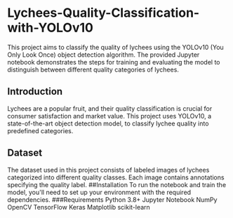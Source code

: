 # Lychees-Quality-Classification-with-YOLOv10
This project aims to classify the quality of lychees using the YOLOv10 (You Only Look Once) object detection algorithm. The provided Jupyter notebook demonstrates the steps for training and evaluating the model to distinguish between different quality categories of lychees.
## Introduction
Lychees are a popular fruit, and their quality classification is crucial for consumer satisfaction and market value. This project uses YOLOv10, a state-of-the-art object detection model, to classify lychee quality into predefined categories.
## Dataset
The dataset used in this project consists of labeled images of lychees categorized into different quality classes. Each image contains annotations specifying the quality label.
##Installation
To run the notebook and train the model, you'll need to set up your environment with the required dependencies.
###Requirements
Python 3.8+
Jupyter Notebook
NumPy
OpenCV
TensorFlow
Keras
Matplotlib
scikit-learn
